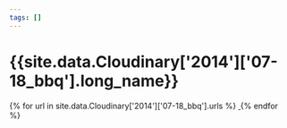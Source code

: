 ```yaml
---
tags: []
---
```

<div itemscope itemtype="http://schema.org/Photograph">
  <h1>{{site.data.Cloudinary['2014']['07-18_bbq'].long_name}}</h1>
  {% for url in site.data.Cloudinary['2014']['07-18_bbq'].urls %}
    <a itemprop="image" class="swipebox" title="" href="{{ site.cloudinary.baseurl }}/{{ url }}">
      <img alt="" itemprop="thumbnailUrl" src="{{ site.cloudinary.baseurl }}/h_150/{{ url }}" />
      <meta itemprop="isFamilyFriendly" content="true" />
    </a>
  {% endfor %}
</div>
